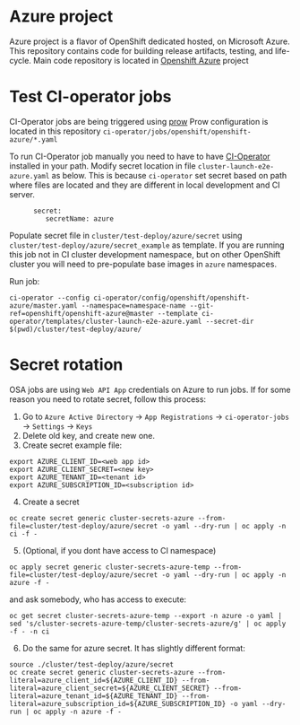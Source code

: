 # Azure project

Azure project is a flavor of OpenShift dedicated hosted, on Microsoft Azure. This repository contains code for building release artifacts, testing, and life-cycle.
Main code repository is located in [Openshift Azure](https://github.com/openshift/openshift-azure/) project

# Test CI-operator jobs 

CI-Operator jobs are being triggered using [prow](https://github.com/kubernetes/test-infra/tree/master/prow)
Prow configuration is located in this repository `ci-operator/jobs/openshift/openshift-azure/*.yaml`

To run CI-Operator job manually you need to have to have [CI-Operator](https://github.com/openshift/ci-operator) installed in your path.
Modify secret location in file `cluster-launch-e2e-azure.yaml` as below. This is because `ci-operator` set secret based on path where files are located and they are different in local development and CI server.
``` - name: cluster-secrets-azure
      secret:
         secretName: azure
```

Populate secret file in `cluster/test-deploy/azure/secret` using `cluster/test-deploy/azure/secret_example` as template.
If you are running this job not in CI cluster development namespace, but on other OpenShift cluster you will need to pre-populate base images in `azure` namespaces.

Run job:
```
ci-operator --config ci-operator/config/openshift/openshift-azure/master.yaml --namespace=namespace-name --git-ref=openshift/openshift-azure@master --template ci-operator/templates/cluster-launch-e2e-azure.yaml --secret-dir $(pwd)/cluster/test-deploy/azure/
```

# Secret rotation

OSA jobs are using `Web API App` credentials on Azure to run jobs. If for some reason you need to rotate secret, follow this process:

1. Go to `Azure Active Directory` -> `App Registrations` -> `ci-operator-jobs` -> `Settings` -> `Keys`
2. Delete old key, and create new one.
3. Create secret example file:

```
export AZURE_CLIENT_ID=<web app id>
export AZURE_CLIENT_SECRET=<new key>
export AZURE_TENANT_ID=<tenant id>
export AZURE_SUBSCRIPTION_ID=<subscription id>
```

4. Create a secret

```
oc create secret generic cluster-secrets-azure --from-file=cluster/test-deploy/azure/secret -o yaml --dry-run | oc apply -n ci -f -	
```

5. (Optional, if you dont have access to CI namespace)

```
oc apply secret generic cluster-secrets-azure-temp --from-file=cluster/test-deploy/azure/secret -o yaml --dry-run | oc apply -n azure -f -
```

and ask somebody, who has access to execute:

```
oc get secret cluster-secrets-azure-temp --export -n azure -o yaml | sed 's/cluster-secrets-azure-temp/cluster-secrets-azure/g' | oc apply -f - -n ci
```

6. Do the same for azure secret. It has slightly different format:

```
source ./cluster/test-deploy/azure/secret
oc create secret generic cluster-secrets-azure --from-literal=azure_client_id=${AZURE_CLIENT_ID} --from-literal=azure_client_secret=${AZURE_CLIENT_SECRET} --from-literal=azure_tenant_id=${AZURE_TENANT_ID} --from-literal=azure_subscription_id=${AZURE_SUBSCRIPTION_ID} -o yaml --dry-run | oc apply -n azure -f -
```

